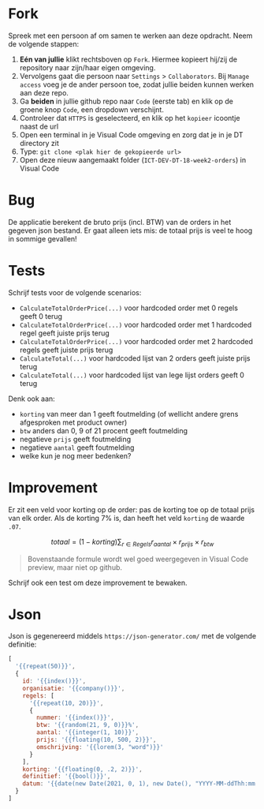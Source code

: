 # Fork

Spreek met een persoon af om samen te werken aan deze opdracht. Neem de volgende stappen:

1. **Eén van jullie** klikt rechtsboven op `Fork`. Hiermee kopieert hij/zij de repository naar zijn/haar eigen omgeving. 
2. Vervolgens gaat die persoon naar `Settings` &gt; `Collaborators`. Bij `Manage access` voeg je de ander persoon toe, zodat jullie beiden kunnen werken aan deze repo. 
3. Ga **beiden** in jullie github repo naar `Code` (eerste tab) en klik op de groene knop `Code`, een dropdown verschijnt.
4. Controleer dat `HTTPS` is geselecteerd, en klik op het `kopieer` icoontje naast de url
5. Open een terminal in je Visual Code omgeving en zorg dat je in je DT directory zit
6. Type: `git clone <plak hier de gekopieerde url>`
7. Open deze nieuw aangemaakt folder (`ICT-DEV-DT-18-week2-orders`) in Visual Code

# Bug

De applicatie berekent de bruto prijs (incl. BTW) van de orders in het gegeven json bestand. Er gaat alleen iets mis: de totaal prijs is veel te hoog in sommige gevallen!

# Tests

Schrijf tests voor de volgende scenarios:

 - `CalculateTotalOrderPrice(...)` voor hardcoded order met 0 regels geeft 0 terug
 - `CalculateTotalOrderPrice(...)` voor hardcoded order met 1 hardcoded regel geeft juiste prijs terug
 - `CalculateTotalOrderPrice(...)` voor hardcoded order met 2 hardcoded regels geeft juiste prijs terug
 - `CalculateTotal(...)` voor hardcoded lijst van 2 orders geeft juiste prijs terug
 - `CalculateTotal(...)` voor hardcoded lijst van lege lijst orders geeft 0 terug

Denk ook aan:

 - `korting` van meer dan 1 geeft foutmelding (of wellicht andere grens afgesproken met product owner)
 - `btw` anders dan 0, 9 of 21 procent geeft foutmelding
 - negatieve `prijs` geeft foutmelding
 - negatieve `aantal` geeft foutmelding
 - welke kun je nog meer bedenken?

# Improvement

Er zit een veld voor korting op de order: pas de korting toe op de totaal prijs van elk order. Als de korting 7% is, dan heeft het veld `korting` de waarde `.07`.

$$totaal = (1 - korting) \sum_{r \in Regels} r_{aantal} \times r_{prijs} \times r_{btw}$$

> Bovenstaande formule wordt wel goed weergegeven in Visual Code preview, maar niet op github.

Schrijf ook een test om deze improvement te bewaken.

# Json

Json is gegenereerd middels `https://json-generator.com/` met de volgende definitie:

```js
[
  '{{repeat(50)}}',
  {
    id: '{{index()}}',
    organisatie: '{{company()}}',
    regels: [
      '{{repeat(10, 20)}}',
      {
        nummer: '{{index()}}',
        btw: '{{random(21, 9, 0)}}%',
        aantal: '{{integer(1, 10)}}',
        prijs: '{{floating(10, 500, 2)}}',
        omschrijving: '{{lorem(3, "word")}}'
      }
    ],
    korting: '{{floating(0, .2, 2)}}',
    definitief: '{{bool()}}',
    datum: '{{date(new Date(2021, 0, 1), new Date(), "YYYY-MM-ddThh:mm:ssZ")}}'
  }
]
```